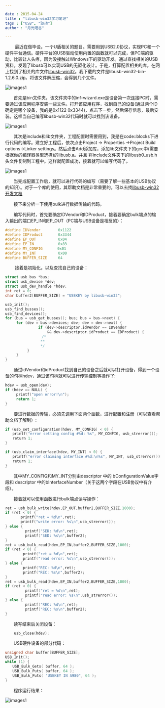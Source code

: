 ```yaml
--- 

date : 2015-04-24
title : "libusb-win32学习笔记"
tags : ["USB", "驱动"]
author : "月光晒谷"

---
```


&nbsp; &nbsp; &nbsp; &nbsp; 最近在做毕设，一个U盾相关的题目。需要用到USB2.0协议，实现PC和一个硬件平台通信。硬件平台的USB驱动使用内置的函数就可以完成，但PC端的驱动，比较让人头疼，因为没接触过Windows下的驱动开发。通过查找相关的USB资料，发现了libusb可以实现USB的无驱化设计。于是，打算配置相关的库。在网上找到了相关的库文件[libusb-win32](http://sourceforge.net/projects/libusb-win32/files/)。我下载的文件是libusb-win32-bin-1.2.6.0.zip。将该文件解压缩，会得到几个文件。

<!--more-->  

![images1](http://liuao.tech/images/2015042401.png)
           
&nbsp; &nbsp; &nbsp; &nbsp;首先是bin文件夹，该文件夹中的inf-wizard.exe是设备第一次连接PC时，需要通过该应用程序安装一些文件。打开该应用程序，找到自己的设备(通过两个ID确定是哪个设备，我的是0x1122 0x3344)，点击下一步，然后保存信息，最后安装。这样当自己编写libusb-win32代码时就可以找到该设备。
   
![images1](http://liuao.tech/images/2015042402.png)
                                          
&nbsp; &nbsp; &nbsp; &nbsp;其次是include和lib文件夹，工程配置时需要用到，我是在code::blocks下进行代码的编写。建立好工程后，依次点击Project -> Properties   ->Project Build options->Linker settings。然后点击Add添加库，添加lib文件夹下的gcc中(需要根据你的编译器类型选择)的libusb.a。并且 将include文件夹下的libusb0_usb.h头文件复制到工程中。这样就配置成功，接着就可以编写代码了。
   
![images1](http://liuao.tech/images/2015042403.png)
  
&nbsp; &nbsp; &nbsp; &nbsp;当完成配置工作后，就可以进行代码的编写（需要了解一些基本的USB协议的知识）。对于一个库的使用，其帮助文档是非常重要的，可以去找[libusb-win32开发文档](http://sourceforge.net/p/libusb-win32/wiki/Documentation/)

&nbsp; &nbsp; &nbsp; &nbsp;接下来分析一下使用bulk进行数据传输的代码。

&nbsp; &nbsp; &nbsp; &nbsp;编写代码时，首先要确定IDVendor和IDProduct，接着要确定bulk端点的输入输出的端口EP_IN和EP_OUT（PC端与USB设备是相反的）：
 
```c
#define IDVendor        0x1122
#define IDProduct       0x3344
#define EP_OUT          0x04
#define EP_IN           0x83
#define MY_CONFIG     　0x01
#define MY_INT          0x00
#define BUFFER_SIZE     64            
```
&nbsp; &nbsp; &nbsp; &nbsp; 接着是初始化，以及查找自己的设备：

```c
struct usb_bus *bus;
struct usb_device *dev;
struct usb_dev_handle *hdev;
int ret = 0;
char buffer2[BUFFER_SIZE] = "USBKEY by libusb-win32";

usb_init();
usb_find_busses();
usb_find_devices();
for (bus = usb_get_busses(); bus; bus = bus->next) {
     for (dev = bus->devices; dev; dev = dev->next) {
               if (dev->descriptor.idVendor == IDVendor 
                   && dev->descriptor.idProduct == IDProduct) {
　　　　　　　　　　/*
                **
                */
　　　　　　}
　　　}
}
```

&nbsp; &nbsp; &nbsp; &nbsp;通过idVendor和idProduct找到自己的设备之后就可以打开设备，得到一个设备的句柄hdev，通过该句柄就可以进行传输控制等操作了:

```c
hdev = usb_open(dev);
if (hdev == NULL) {
     printf("open error!\n");
     return 1;
}
```

&nbsp; &nbsp; &nbsp; &nbsp;要进行数据的传输，必须先调用下面两个函数，进行配置和注册（可以查看帮助文档了解到）:

```c
if (usb_set_configuration(hdev, MY_CONFIG) < 0) {
　　printf("error setting config #%d: %s", MY_CONFIG, usb_strerror());
　　return 1;
}
```

```c
if (usb_claim_interface(hdev, MY_INT) < 0) {
　　printf("error claiming interface #%d:\n%s", MY_INT, usb_strerror());
　　return 1;
}
```
&nbsp; &nbsp; &nbsp; &nbsp;其中MY_CONFIG和MY_INT分别由descriptor 中的 bConfigurationValue字段和 descriptor 中的bInterfaceNumber（关于这两个字段在USB协议中有介绍）。

&nbsp; &nbsp; &nbsp; &nbsp;接着就可以使用函数进行bulk端点读写操作：

```c
ret = usb_bulk_write(hdev,EP_OUT,buffer2,BUFFER_SIZE,1000);
if (ret < 0) {
       printf("ret = %d\n",ret);
       printf("write error: %s\n",usb_strerror()); 
} else {
         printf("SED: %d\n",ret);
         printf("SED: %s\n",buffer2);
}
ret = usb_bulk_read(hdev,EP_IN,buffer2,BUFFER_SIZE,1000);
if (ret < 0) {
        printf("ret = %d\n",ret);        
        printf("read error: %s\n",usb_strerror());
} else {        
        printf("REC: %d\n",ret);
        printf("REC: %s\n",buffer2);
}
ret = usb_bulk_read(hdev,EP_IN,buffer2,BUFFER_SIZE,1000);
if (ret < 0) {
         printf("ret = %d\n",ret);         
         printf("read error: %s\n",usb_strerror());
} else {
         printf("REC: %d\n",ret);         
         printf("REC: %s\n",buffer2);
}
```
&nbsp; &nbsp; &nbsp; &nbsp;读写结束后关闭设备：

```c
    usb_close(hdev);
```
&nbsp; &nbsp; &nbsp; &nbsp;USB硬件设备的部分代码：


```c
unsigned char buffer[BUFFER_SIZE];
USB_Init();
while (1) {
　　USB_Bulk_Gets( buffer, 64 );
　　USB_Bulk_Puts( buffer, 64 );
　　USB_Bulk_Puts( "USBKEY IN A980", 64 );
}
```
&nbsp; &nbsp; &nbsp; &nbsp;程序运行结果：
          
![images1](http://liuao.tech/images/2015042404.png)
  


